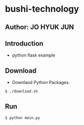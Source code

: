 # bushi-technology

## Author: JO HYUK JUN

## Introduction
- python flask example

## Download
- Downlaod Python Packages.
```bash
$ ./download.sh
```
## Run
```bash
$ python main.py
```
